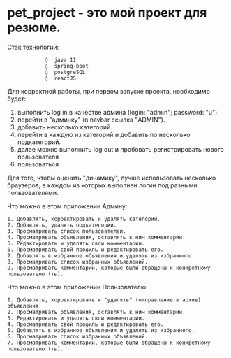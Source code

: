 # pet_project - это мой проект для резюме.
Стэк технологий:

                ◊  java 11
                ◊  spring-boot
                ◊  postgreSQL
                ◊  reactJS

Для корректной работы, при первом запуске проекта, необходимо будет:


1.  выполнить log in в качестве админа (login: "admin"; password: "u").
2.  перейти в "админку" (в navbar ссылка "ADMIN").
3.  добавить несколько категорий.
4.  перейти в каждую из категорий и добавить по несколько подкатегорий.
5.  далее можно выполнить log out и пробовать регистрировать нового пользователя
6.  пользоваться



Для того, чтобы оценить "динамику", лучше использовать несколько браузеров, в каждом из которых выполнен логин под разными пользователями.

Что можно в этом приложении Админу:

    1. Добавлять, корректировать и удалять категории.
    2. Добавлять, удалять подкатегории.
    3. Просматривать список пользователей.
    4. Просматривать объявления, оставлять к ним комментарии.
    5. Редактировать и удалять свои комментарии.
    6. Просматривать свой профиль и редактировать его.
    7. Добавлять в избранное объявления и удалять из избранного.
    8. Просматривать список избранных объявлений.
    9. Просматривать комментарии, которые были обращены к конкретному пользователю (ты).

Что можно в этом приложении Пользователю:

    1. Добавлять, корректировать и "удалять" (отправление в архив) объявления.
    2. Просматривать объявления, оставлять к ним комментарии.
    3. Редактировать и удалять свои комментарии.
    4. Просматривать свой профиль и редактировать его.
    5. Добавлять в избранное объявления и удалять из избранного.
    6. Просматривать список избранных объявлений.
    7. Просматривать комментарии, которые были обращены к конкретному пользователю (ты).
            